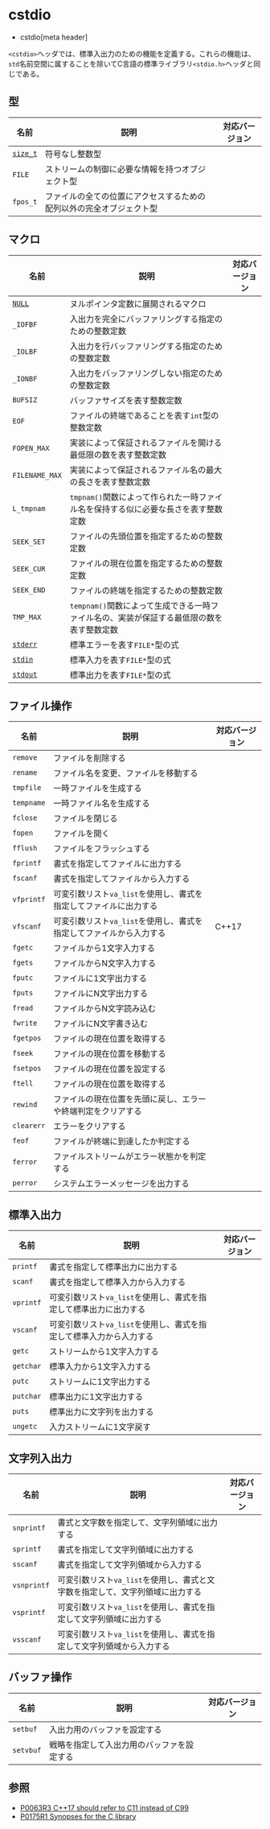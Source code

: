 # cstdio
* cstdio[meta header]

`<cstdio>`ヘッダでは、標準入出力のための機能を定義する。これらの機能は、`std`名前空間に属することを除いてC言語の標準ライブラリ`<stdio.h>`ヘッダと同じである。


## 型

| 名前 | 説明 | 対応バージョン |
|------|------|----------------|
| [`size_t`](/reference/cstddef/size_t.md) | 符号なし整数型 | |
| `FILE` | ストリームの制御に必要な情報を持つオブジェクト型 | |
| `fpos_t` | ファイルの全ての位置にアクセスするための配列以外の完全オブジェクト型 | |


## マクロ

| 名前 | 説明 | 対応バージョン |
|------|------|----------------|
| [`NULL`](/reference/cstddef/null.md) | ヌルポインタ定数に展開されるマクロ | |
| `_IOFBF` | 入出力を完全にバッファリングする指定のための整数定数 | |
| `_IOLBF` | 入出力を行バッファリングする指定のための整数定数 | |
| `_IONBF` | 入出力をバッファリングしない指定のための整数定数 | |
| `BUFSIZ` | バッファサイズを表す整数定数 | |
| `EOF`    | ファイルの終端であることを表す`int`型の整数定数 | |
| `FOPEN_MAX`    | 実装によって保証されるファイルを開ける最低限の数を表す整数定数 | |
| `FILENAME_MAX` | 実装によって保証されるファイル名の最大の長さを表す整数定数 | |
| `L_tmpnam` | `tmpnam()`関数によって作られた一時ファイル名を保持する似に必要な長さを表す整数定数 | |
| `SEEK_SET` | ファイルの先頭位置を指定するための整数定数 | |
| `SEEK_CUR` | ファイルの現在位置を指定するための整数定数 | |
| `SEEK_END` | ファイルの終端を指定するための整数定数 | |
| `TMP_MAX`  | `tempnam()`関数によって生成できる一時ファイル名の、実装が保証する最低限の数を表す整数定数 | |
| [`stderr`](/reference/cstdio/stderr.md)   | 標準エラーを表す`FILE*`型の式 |
| [`stdin`](/reference/cstdio/stdin.md)    | 標準入力を表す`FILE*`型の式 |
| [`stdout`](/reference/cstdio/stdout.md)   | 標準出力を表す`FILE*`型の式 |


## ファイル操作

| 名前 | 説明 | 対応バージョン |
|------|------|----------------|
| `remove`   | ファイルを削除する | |
| `rename`   | ファイル名を変更、ファイルを移動する | |
| `tmpfile`  | 一時ファイルを生成する | |
| `tempname` | 一時ファイル名を生成する | |
| `fclose`   | ファイルを閉じる | |
| `fopen`    | ファイルを開く | |
| `fflush`   | ファイルをフラッシュする | |
| `fprintf`  | 書式を指定してファイルに出力する | |
| `fscanf`   | 書式を指定してファイルから入力する | |
| `vfprintf` | 可変引数リスト`va_list`を使用し、書式を指定してファイルに出力する | |
| `vfscanf`  | 可変引数リスト`va_list`を使用し、書式を指定してファイルから入力する | C++17 |
| `fgetc`    | ファイルから1文字入力する | |
| `fgets`    | ファイルからN文字入力する | |
| `fputc`    | ファイルに1文字出力する | |
| `fputs`    | ファイルにN文字出力する | |
| `fread`    | ファイルからN文字読み込む | |
| `fwrite`   | ファイルにN文字書き込む | |
| `fgetpos`  | ファイルの現在位置を取得する | |
| `fseek`    | ファイルの現在位置を移動する | |
| `fsetpos`  | ファイルの現在位置を設定する | |
| `ftell`    | ファイルの現在位置を取得する | |
| `rewind`   | ファイルの現在位置を先頭に戻し、エラーや終端判定をクリアする | |
| `clearerr` | エラーをクリアする | |
| `feof`     | ファイルが終端に到達したか判定する | |
| `ferror`   | ファイルストリームがエラー状態かを判定する | |
| `perror`   | システムエラーメッセージを出力する | |


## 標準入出力

| 名前 | 説明 | 対応バージョン |
|------|------|----------------|
| `printf`  | 書式を指定して標準出力に出力する | |
| `scanf`   | 書式を指定して標準入力から入力する | |
| `vprintf` | 可変引数リスト`va_list`を使用し、書式を指定して標準出力に出力する | |
| `vscanf`  | 可変引数リスト`va_list`を使用し、書式を指定して標準入力から入力する | |
| `getc`    | ストリームから1文字入力する | |
| `getchar` | 標準入力から1文字入力する | |
| `putc`    | ストリームに1文字出力する | |
| `putchar` | 標準出力に1文字出力する | |
| `puts`    | 標準出力に文字列を出力する | |
| `ungetc`  | 入力ストリームに1文字戻す | |


## 文字列入出力

| 名前 | 説明 | 対応バージョン |
|------|------|----------------|
| `snprintf`  | 書式と文字数を指定して、文字列領域に出力する | |
| `sprintf`   | 書式を指定して文字列領域に出力する | |
| `sscanf`    | 書式を指定して文字列領域から入力する | |
| `vsnprintf` | 可変引数リスト`va_list`を使用し、書式と文字数を指定して、文字列領域に出力する | |
| `vsprintf`  | 可変引数リスト`va_list`を使用し、書式を指定して文字列領域に出力する | |
| `vsscanf`   | 可変引数リスト`va_list`を使用し、書式を指定して文字列領域から入力する | |


## バッファ操作

| 名前 | 説明 | 対応バージョン |
|------|------|----------------|
| `setbuf`  | 入出力用のバッファを設定する | |
| `setvbuf` | 戦略を指定して入出力用のバッファを設定する | |


## 参照
- [P0063R3 C++17 should refer to C11 instead of C99](http://www.open-std.org/jtc1/sc22/wg21/docs/papers/2016/p0063r3.html)
- [P0175R1 Synopses for the C library](http://www.open-std.org/jtc1/sc22/wg21/docs/papers/2016/p0175r1.html)
